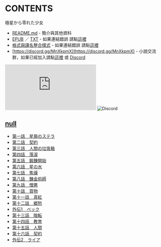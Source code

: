 # CONTENTS

極星から零れた少女


- [README.md](README.md) - 簡介與其他資料
- [EPUB](https://gitlab.com/demonovel/epub-txt/blob/master/syosetu_out/%E5%BE%9E%E6%A5%B5%E6%98%9F%E9%A3%84%E8%90%BD%E7%9A%84%E5%B0%91%E5%A5%B3.epub) ／ [TXT](https://gitlab.com/demonovel/epub-txt/blob/master/syosetu_out/out/%E5%BE%9E%E6%A5%B5%E6%98%9F%E9%A3%84%E8%90%BD%E7%9A%84%E5%B0%91%E5%A5%B3.out.txt) - 如果連結錯誤 請點[這裡](https://gitlab.com/demonovel/epub-txt/tree/master)
- [格式與譯名整合樣式](https://github.com/bluelovers/node-novel/blob/master/lib/locales/%E6%A5%B5%E6%98%9F%E3%81%8B%E3%82%89%E9%9B%B6%E3%82%8C%E3%81%9F%E5%B0%91%E5%A5%B3.ts) - 如果連結錯誤 請點[這裡](https://github.com/bluelovers/node-novel/tree/master/lib/locales)
- [https://discord.gg/MnXkpmX](https://discord.gg/MnXkpmX) - 小說交流群，如果已經加入請點[這裡](https://discordapp.com/channels/467794087769014273/467794088285175809) 或 [Discord](https://discordapp.com/channels/@me)


![導航目錄](https://chart.apis.google.com/chart?cht=qr&chs=150x150&chl=https://gitee.com/bluelovers/novel/blob/master/syosetu/極星から零れた少女/導航目錄.md)  ![Discord](https://chart.apis.google.com/chart?cht=qr&chs=150x150&chl=https://discord.gg/MnXkpmX)




## [null](00000_null)

- [第一話　星屑のステラ](00000_null/00010_%E7%AC%AC%E4%B8%80%E8%A9%B1%E3%80%80%E6%98%9F%E5%B1%91%E3%81%AE%E3%82%B9%E3%83%86%E3%83%A9.txt)
- [第二話　契約](00000_null/00020_%E7%AC%AC%E4%BA%8C%E8%A9%B1%E3%80%80%E5%A5%91%E7%B4%84.txt)
- [第三話　人間の垃圾箱](00000_null/00030_%E7%AC%AC%E4%B8%89%E8%A9%B1%E3%80%80%E4%BA%BA%E9%96%93%E3%81%AE%E5%9E%83%E5%9C%BE%E7%AE%B1.txt)
- [第四話　落涙](00000_null/00040_%E7%AC%AC%E5%9B%9B%E8%A9%B1%E3%80%80%E8%90%BD%E6%B6%99.txt)
- [第五話　鍛錬開始](00000_null/00050_%E7%AC%AC%E4%BA%94%E8%A9%B1%E3%80%80%E9%8D%9B%E9%8C%AC%E9%96%8B%E5%A7%8B.txt)
- [第六話　星の水](00000_null/00060_%E7%AC%AC%E5%85%AD%E8%A9%B1%E3%80%80%E6%98%9F%E3%81%AE%E6%B0%B4.txt)
- [第七話　焦燥](00000_null/00070_%E7%AC%AC%E4%B8%83%E8%A9%B1%E3%80%80%E7%84%A6%E7%87%A5.txt)
- [第八話　錬金術師](00000_null/00080_%E7%AC%AC%E5%85%AB%E8%A9%B1%E3%80%80%E9%8C%AC%E9%87%91%E8%A1%93%E5%B8%AB.txt)
- [第九話　憎悪](00000_null/00090_%E7%AC%AC%E4%B9%9D%E8%A9%B1%E3%80%80%E6%86%8E%E6%82%AA.txt)
- [第十話　買物](00000_null/00100_%E7%AC%AC%E5%8D%81%E8%A9%B1%E3%80%80%E8%B2%B7%E7%89%A9.txt)
- [第十一話　真紅](00000_null/00110_%E7%AC%AC%E5%8D%81%E4%B8%80%E8%A9%B1%E3%80%80%E7%9C%9F%E7%B4%85.txt)
- [第十二話　郷愁](00000_null/00120_%E7%AC%AC%E5%8D%81%E4%BA%8C%E8%A9%B1%E3%80%80%E9%83%B7%E6%84%81.txt)
- [外伝1　ベック](00000_null/00130_%E5%A4%96%E4%BC%9D1%E3%80%80%E3%83%99%E3%83%83%E3%82%AF.txt)
- [第十三話　暗転](00000_null/00140_%E7%AC%AC%E5%8D%81%E4%B8%89%E8%A9%B1%E3%80%80%E6%9A%97%E8%BB%A2.txt)
- [第十四話　教育](00000_null/00150_%E7%AC%AC%E5%8D%81%E5%9B%9B%E8%A9%B1%E3%80%80%E6%95%99%E8%82%B2.txt)
- [第十五話　人間](00000_null/00160_%E7%AC%AC%E5%8D%81%E4%BA%94%E8%A9%B1%E3%80%80%E4%BA%BA%E9%96%93.txt)
- [第十六話　契約](00000_null/00170_%E7%AC%AC%E5%8D%81%E5%85%AD%E8%A9%B1%E3%80%80%E5%A5%91%E7%B4%84.txt)
- [外伝2　ライア](00000_null/00180_%E5%A4%96%E4%BC%9D2%E3%80%80%E3%83%A9%E3%82%A4%E3%82%A2.txt)

